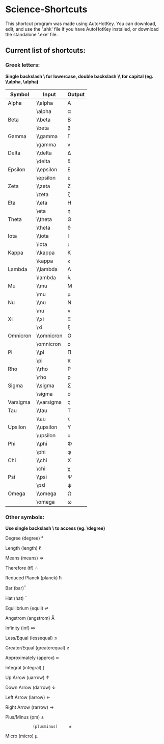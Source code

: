 # Science-Shortcuts

This shortcut program was made using AutoHotKey.
You can download, edit, and use the '.ahk' file if you have AutoHotKey installed, or download the standalone '.exe' file. 

## Current list of shortcuts:

### Greek letters:

**Single backslash \\ for lowercase, double backslash \\\\ for capital (eg. \\\\alpha, \\alpha)**

| Symbol | Input | Output |
| --- | --- | --- |
| Alpha | \\\alpha | Α |
| | \alpha | α |
| Beta | \\\beta | Β |
| | \beta | β |
| Gamma | \\\gamma | Γ |
| | \gamma | γ |
| Delta | \\\delta | Δ |
| | \delta | δ |
| Epsilon | \\\epsilon | Ε |
| | \epsilon | ε |
| Zeta | \\\zeta | Ζ |
| | \zeta | ζ |
| Eta | \\\eta | Η |
| | \eta | η |
| Theta | \\\theta | Θ |
| | \theta | θ |
| Iota | \\\iota | Ι |
| | \iota | ι |
| Kappa | \\\kappa | Κ |
| | \kappa | κ |
| Lambda | \\\lambda | Λ |
| | \lambda | λ |
| Mu | \\\mu | Μ |
| | \mu | μ |
| Nu | \\\nu | Ν |
| | \nu | ν |
| Xi | \\\xi | Ξ |
| | \xi | ξ |
| Omnicron | \\\omnicron | Ο |
| | \omnicron | ο |
| Pi | \\\pi | Π |
| | \pi | π |
| Rho | \\\rho | Ρ |
| | \rho | ρ |
| Sigma | \\\sigma | Σ |
| | \sigma | σ |
| Varsigma | \\\varsigma | ς |
| Tau | \\\tau | Τ |
| | \tau | τ |
| Upsilon | \\\upsilon | Υ |
| | \upsilon | υ |
| Phi | \\\phi | Φ |
| | \phi | φ |
| Chi | \\\chi | Χ |
| | \chi | χ |
| Psi | \\\psi | Ψ |
| | \psi | ψ |
| Omega | \\\omega | Ω |
| | \omega | ω |

### Other symbols:

**Use single backslash \\ to access (eg. \degree)**

Degree			(degree)		°

Length			(length)		ℓ

Means			(means)			⇒

Therefore		(tf)			∴

Reduced Planck	(planck)		ћ

Bar				(bar)			̅

Hat				(hat)			̂

Equilibrium		(equil)			⇌

Angstrom		(angstrom)		Å

Infinity		(inf)			∞

Less/Equal		(lessequal)		≤

Greater/Equal	(greaterequal)	≥

Approximately	(approx)		≈

Integral		(integral)		∫

Up Arrow		(uarrow)		↑

Down Arrow		(darrow)		↓

Left Arrow		(larrow)		←

Right Arrow		(rarrow)		→

Plus/Minus		(pm)			±

				(plusminus)		±

Micro			(micro)			μ